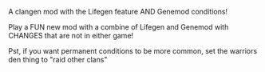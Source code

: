 A clangen mod with the Lifegen feature AND Genemod conditions!

Play a FUN new mod with a combine of Lifegen and Genemod with CHANGES that are not in either game!

Pst, if you want permanent conditions to be more common, set the warriors den thing to "raid other clans"
